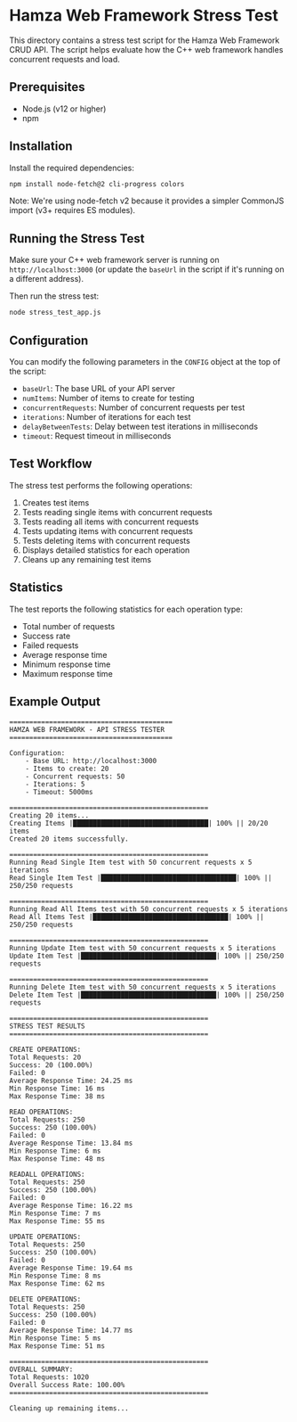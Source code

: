 # Hamza Web Framework Stress Test

This directory contains a stress test script for the Hamza Web Framework CRUD API. The script helps evaluate how the C++ web framework handles concurrent requests and load.

## Prerequisites

- Node.js (v12 or higher)
- npm

## Installation

Install the required dependencies:

```bash
npm install node-fetch@2 cli-progress colors
```

Note: We're using node-fetch v2 because it provides a simpler CommonJS import (v3+ requires ES modules).

## Running the Stress Test

Make sure your C++ web framework server is running on `http://localhost:3000` (or update the `baseUrl` in the script if it's running on a different address).

Then run the stress test:

```bash
node stress_test_app.js
```

## Configuration

You can modify the following parameters in the `CONFIG` object at the top of the script:

- `baseUrl`: The base URL of your API server
- `numItems`: Number of items to create for testing
- `concurrentRequests`: Number of concurrent requests per test
- `iterations`: Number of iterations for each test
- `delayBetweenTests`: Delay between test iterations in milliseconds
- `timeout`: Request timeout in milliseconds

## Test Workflow

The stress test performs the following operations:

1. Creates test items
2. Tests reading single items with concurrent requests
3. Tests reading all items with concurrent requests
4. Tests updating items with concurrent requests
5. Tests deleting items with concurrent requests
6. Displays detailed statistics for each operation
7. Cleans up any remaining test items

## Statistics

The test reports the following statistics for each operation type:

- Total number of requests
- Success rate
- Failed requests
- Average response time
- Minimum response time
- Maximum response time

## Example Output

```
=========================================
HAMZA WEB FRAMEWORK - API STRESS TESTER
=========================================

Configuration:
    - Base URL: http://localhost:3000
    - Items to create: 20
    - Concurrent requests: 50
    - Iterations: 5
    - Timeout: 5000ms

==================================================
Creating 20 items...
Creating Items |██████████████████████████████████| 100% || 20/20 items
Created 20 items successfully.

==================================================
Running Read Single Item test with 50 concurrent requests x 5 iterations
Read Single Item Test |██████████████████████████████████| 100% || 250/250 requests

==================================================
Running Read All Items test with 50 concurrent requests x 5 iterations
Read All Items Test |██████████████████████████████████| 100% || 250/250 requests

==================================================
Running Update Item test with 50 concurrent requests x 5 iterations
Update Item Test |██████████████████████████████████| 100% || 250/250 requests

==================================================
Running Delete Item test with 50 concurrent requests x 5 iterations
Delete Item Test |██████████████████████████████████| 100% || 250/250 requests

==================================================
STRESS TEST RESULTS
==================================================

CREATE OPERATIONS:
Total Requests: 20
Success: 20 (100.00%)
Failed: 0
Average Response Time: 24.25 ms
Min Response Time: 16 ms
Max Response Time: 38 ms

READ OPERATIONS:
Total Requests: 250
Success: 250 (100.00%)
Failed: 0
Average Response Time: 13.84 ms
Min Response Time: 6 ms
Max Response Time: 48 ms

READALL OPERATIONS:
Total Requests: 250
Success: 250 (100.00%)
Failed: 0
Average Response Time: 16.22 ms
Min Response Time: 7 ms
Max Response Time: 55 ms

UPDATE OPERATIONS:
Total Requests: 250
Success: 250 (100.00%)
Failed: 0
Average Response Time: 19.64 ms
Min Response Time: 8 ms
Max Response Time: 62 ms

DELETE OPERATIONS:
Total Requests: 250
Success: 250 (100.00%)
Failed: 0
Average Response Time: 14.77 ms
Min Response Time: 5 ms
Max Response Time: 51 ms

==================================================
OVERALL SUMMARY:
Total Requests: 1020
Overall Success Rate: 100.00%
==================================================

Cleaning up remaining items...
```
